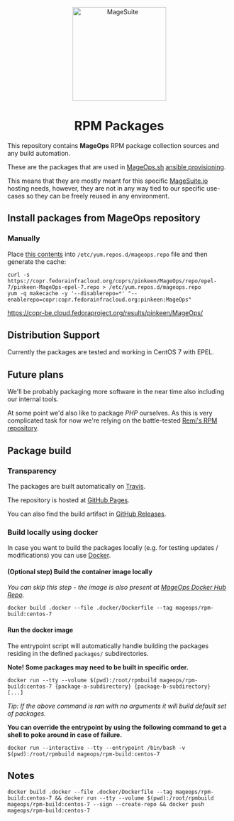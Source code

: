<p align="center">
  <img align="center" alt="MageSuite" width="211" src="https://avatars2.githubusercontent.com/u/56443641?s=350&v=4">
</p>

<h1 align="center">RPM Packages</h1>

This repository contains **MageOps** RPM package collection sources and any build automation.

These are the packages that are used in [MageOps.sh](https://github.com/mageops) [ansible provisioning](https://github.com/mageops/ansible-workflow).

This means that they are mostly meant for this specific [MageSuite.io](https://github.com/magesuite) 
hosting needs, however, they are not in any way tied to our specific use-cases so they can be 
freely reused in any environment.

## Install packages from MageOps repository

### Manually 

Place [this contents](https://copr.fedorainfracloud.org/coprs/pinkeen/MageOps/repo/epel-7/pinkeen-MageOps-epel-7.repo) 
into `/etc/yum.repos.d/mageops.repo` file and then generate the cache:

```
curl -s https://copr.fedorainfracloud.org/coprs/pinkeen/MageOps/repo/epel-7/pinkeen-MageOps-epel-7.repo > /etc/yum.repos.d/mageops.repo
yum -q makecache -y '--disablerepo=*' "--enablerepo=copr:copr.fedorainfracloud.org:pinkeen:MageOps"
```

https://copr-be.cloud.fedoraproject.org/results/pinkeen/MageOps/


## Distribution Support

Currently the packages are tested and working in CentOS 7 with EPEL.


## Future plans

We'll be probably packaging more software in the near time also including our internal tools.

At some point we'd also like to package *PHP* ourselves. As this is very complicated task for now
we're relying on the battle-tested [Remi's RPM repository](https://rpms.remirepo.net/).


## Package build 

### Transparency

The packages are built automatically on [Travis](https://travis-ci.com/mageops/rpm).

The repository is hosted at [GitHub Pages](https://mageops.github.io/rpm/).

You can also find the build artifact in [GitHub Releases](https://github.com/mageops/rpm/releases).

### Build locally using docker

In case you want to build the packages locally (e.g. for testing updates / modifications) you
can use [Docker](https://docs.docker.com/install/).

#### (Optional step) Build the container image locally

_You can skip this step - the image is also present at [MageOps Docker Hub Repo](https://hub.docker.com/r/mageops/rpm-build)._

```
docker build .docker --file .docker/Dockerfile --tag mageops/rpm-build:centos-7
```

#### Run the docker image

The entrypoint script will automatically handle building the packages residing in the defined `packages/` subdirectories.

**Note! Some packages may need to be built in specific order.**

```
docker run --tty --volume $(pwd):/root/rpmbuild mageops/rpm-build:centos-7 {package-a-subdirectory} {package-b-subdirectory}  [...]
```

_Tip: If the above command is ran with no arguments it will build default set of packages._

**You can override the entrypoint by using the following command to get a shell to poke around in case of failure.**

```
docker run --interactive --tty --entrypoint /bin/bash -v $(pwd):/root/rpmbuild mageops/rpm-build:centos-7
```


## Notes

```
docker build .docker --file .docker/Dockerfile --tag mageops/rpm-build:centos-7 && docker run --tty --volume $(pwd):/root/rpmbuild mageops/rpm-build:centos-7 --sign --create-repo && docker push mageops/rpm-build:centos-7
```
